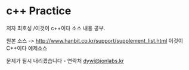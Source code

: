 # c++ Practice
저자 최호성 /이것이 c++이다 소스 내용 공부.

원본 소스 -> http://www.hanbit.co.kr/support/supplement_list.html 
이것이 C++이다 예제소스 

문제가 될시 내리겠습니다 - 연락처 dywi@ionlabs.kr
